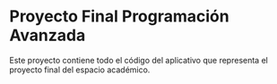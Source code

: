 # Proyecto Final Programación Avanzada    
Este proyecto contiene todo el código del aplicativo que representa el proyecto final del espacio académico.

